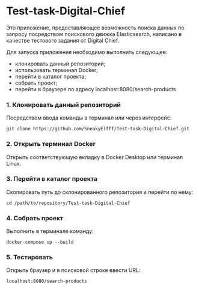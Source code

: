 # Test-task-Digital-Chief

Это приложение, предоставляющее возможность поиска данных по запросу посредством поискового движка Elasticsearch, написано в качестве тестового задания от Digital Chief.

Для запуска приложения необходимо выполнить следующее:

- клонировать данный репозиторий;
- использовать терминал Docker;
- перейти в каталог проекта;
- собрать проект;
- перейти в браузере по адресу localhost:8080/search-products

### 1. Клонировать данный репозиторий

Посредством ввода команды в терминал или через интерфейс:

    git clone https://github.com/SneakyElfff/Test-task-Digital-Chief.git

### 2. Открыть терминал Docker

Открыть соответствующую вкладку в Docker Desktop или терминал Linux.

### 3. Перейти в каталог проекта

Скопировать путь до склонированного репозитория и перейти по нему:

    cd /path/to/repository/Test-task-Digital-Chief

### 4. Cобрать проект

Выполнить в терминале команду:

    docker-compose up --build

### 5. Тестировать

Открыть браузер и в поисковой строке ввести URL:

    localhost:8080/search-products